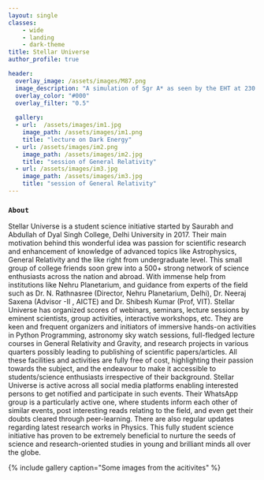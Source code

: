 ```yaml
---
layout: single
classes:
    - wide
    - landing
    - dark-theme
title: Stellar Universe
author_profile: true

header:
  overlay_image: /assets/images/M87.png
  image_description: "A simulation of Sgr A* as seen by the EHT at 230 GHz" 
  overlay_color: "#000"
  overlay_filter: "0.5"
  
  gallery:
  - url:  /assets/images/im1.jpg
    image_path: /assets/images/im1.png
    title: "lecture on Dark Energy"
  - url: /assets/images/im2.png
    image_path: /assets/images/im2.jpg
    title: "session of General Relativity"
  - url: /assets/images/im3.jpg
    image_path: /assets/images/im3.jpg
    title: "session of General Relativity"
---
```

### `About`

Stellar Universe is a student science initiative started by Saurabh and Abdullah of Dyal Singh College, Delhi University in 2017. Their main motivation behind this wonderful idea was passion for scientific research and enhancement of knowledge of advanced topics like Astrophysics, General Relativity and the like right from undergraduate level. This small group of college friends soon grew into a 500+ strong network of science enthusiasts across the nation and abroad. With immense help from institutions like Nehru Planetarium, and guidance from experts of the field such as Dr. N. Rathnasree (Director, Nehru Planetarium, Delhi), Dr. Neeraj Saxena (Advisor -II , AICTE) and Dr. Shibesh Kumar (Prof, VIT). Stellar Universe has organized scores of webinars, seminars, lecture sessions by eminent scientists, group activities, interactive workshops, etc. They are keen and frequent organizers and initiators of immersive hands-on activities in Python Programming, astronomy sky watch sessions, full-fledged lecture courses in General Relativity and Gravity, and research projects in various quarters possibly leading to publishing of scientific papers/articles. All these facilities and activities are fully free of cost, highlighting their passion towards the subject, and the endeavour to make it accessible to students/science enthusiasts irrespective of their background. Stellar Universe is active across all social media platforms enabling interested persons to get notified and participate in such events. Their WhatsApp group is a particularly active one, where students inform each other of similar events, post interesting reads relating to the field, and even get their doubts cleared through peer-learning. There are also regular updates regarding latest research works in Physics. This fully student science initiative has proven to be extremely beneficial to nurture the seeds of science and research-oriented studies in young and brilliant minds all over the globe.


{% include gallery caption="Some images from the acitivites" %}

